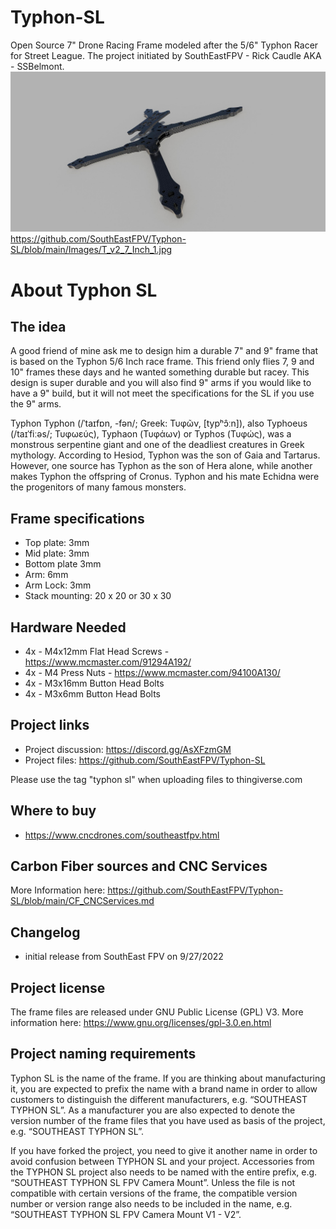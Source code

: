 # Typhon-SL
Open Source 7" Drone Racing Frame modeled after the 5/6" Typhon Racer for Street League.  The project initiated by SouthEastFPV - Rick Caudle AKA - SSBelmont.
<img src="https://github.com/SouthEastFPV/Typhon-SL/blob/main/Images/T_v2_7_Inch_1.jpg?raw=true" width="800">
https://github.com/SouthEastFPV/Typhon-SL/blob/main/Images/T_v2_7_Inch_1.jpg

# About Typhon SL
## The idea
A good friend of mine ask me to design him a durable 7" and 9" frame that is based on the Typhon 5/6 Inch race frame.  This friend only flies 7, 9 and 10" frames these days and he wanted something durable but racey.  This design is super durable and you will also find 9" arms if you would like to have a 9" build, but it will not meet the specifications for the SL if you use the 9" arms.

Typhon
Typhon (/ˈtaɪfɒn, -fən/; Greek: Τυφῶν, [typʰɔ̂ːn]), also Typhoeus (/taɪˈfiːəs/; Τυφωεύς), Typhaon (Τυφάων) or Typhos (Τυφώς), was a monstrous serpentine giant and one of the deadliest creatures in Greek mythology. According to Hesiod, Typhon was the son of Gaia and Tartarus. However, one source has Typhon as the son of Hera alone, while another makes Typhon the offspring of Cronus. Typhon and his mate Echidna were the progenitors of many famous monsters.

## Frame specifications
* Top plate: 3mm
* Mid plate: 3mm
* Bottom plate 3mm
* Arm: 6mm
* Arm Lock: 3mm
* Stack mounting:  20 x 20 or 30 x 30

## Hardware Needed
* 4x - M4x12mm Flat Head Screws - https://www.mcmaster.com/91294A192/
* 4x - M4 Press Nuts - https://www.mcmaster.com/94100A130/
* 4x - M3x16mm Button Head Bolts
* 4x - M3x6mm Button Head Bolts

## Project links
* Project discussion: https://discord.gg/AsXFzmGM
* Project files: https://github.com/SouthEastFPV/Typhon-SL

Please use the tag "typhon sl" when uploading files to thingiverse.com

## Where to buy
* https://www.cncdrones.com/southeastfpv.html

## Carbon Fiber sources and CNC Services
More Information here: https://github.com/SouthEastFPV/Typhon-SL/blob/main/CF_CNCServices.md

## Changelog
* initial release from SouthEast FPV on 9/27/2022

## Project license
The frame files are released under GNU Public License (GPL) V3. More information here: https://www.gnu.org/licenses/gpl-3.0.en.html

## Project naming requirements
Typhon SL is the name of the frame.  If you are thinking about manufacturing it, you are expected to prefix the name with a brand name in order to allow customers to distinguish the different manufacturers, e.g. “SOUTHEAST TYPHON SL”. As a manufacturer you are also expected to denote the version number of the frame files that you have used as basis of the project, e.g. “SOUTHEAST TYPHON SL”.

If you have forked the project, you need to give it another name in order to avoid confusion between TYPHON SL and your project.
Accessories from the TYPHON SL project also needs to be named with the entire prefix, e.g. “SOUTHEAST TYPHON SL FPV Camera Mount”. Unless the file is not compatible with certain versions of the frame, the compatible version number or version range also needs to be included in the name, e.g. “SOUTHEAST TYPHON SL FPV Camera Mount V1 - V2”. 